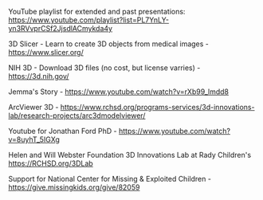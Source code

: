 YouTube playlist for extended and past presentations: https://www.youtube.com/playlist?list=PL7YnLY-yn3RVvprCSf2JjsdlACmykda4y

3D Slicer - Learn to create 3D objects from medical images - https://www.slicer.org/

NIH 3D - Download 3D files (no cost, but license varries) - https://3d.nih.gov/

Jemma's Story - https://www.youtube.com/watch?v=rXb99_lmdd8

ArcViewer 3D - https://www.rchsd.org/programs-services/3d-innovations-lab/research-projects/arc3dmodelviewer/

Youtube for Jonathan Ford PhD -  https://www.youtube.com/watch?v=8uyhT_5IGXg

Helen and Will Webster Foundation 3D Innovations Lab at Rady Children's https://RCHSD.org/3DLab

Support for National Center for Missing & Exploited Children - https://give.missingkids.org/give/82059

